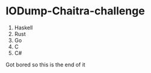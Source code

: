 # IODump-Chaitra-challenge

1. Haskell
2. Rust
3. Go
5. C
6. C#

Got bored so this is the end of it
